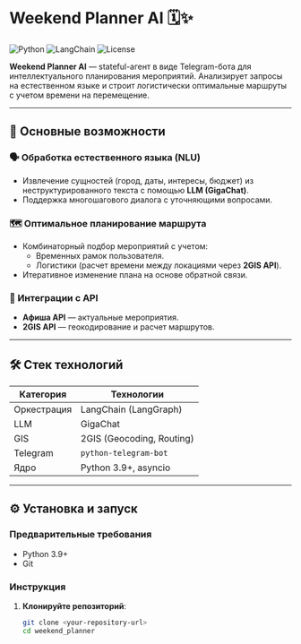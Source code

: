 # Weekend Planner AI 🗓️✨

![Python](https://img.shields.io/badge/Python-3.9+-blue.svg)
![LangChain](https://img.shields.io/badge/LangChain-LangGraph-orange.svg)
![License](https://img.shields.io/badge/License-MIT-yellow.svg)

**Weekend Planner AI** — stateful-агент в виде Telegram-бота для интеллектуального планирования мероприятий. Анализирует запросы на естественном языке и строит логистически оптимальные маршруты с учетом времени на перемещение.

---

## 🌟 Основные возможности

### 🗣️ Обработка естественного языка (NLU)
- Извлечение сущностей (город, даты, интересы, бюджет) из неструктурированного текста с помощью **LLM (GigaChat)**.
- Поддержка многошагового диалога с уточняющими вопросами.

### 🗺️ Оптимальное планирование маршрута
- Комбинаторный подбор мероприятий с учетом:
  - Временных рамок пользователя.
  - Логистики (расчет времени между локациями через **2GIS API**).
- Итеративное изменение плана на основе обратной связи.

### 🔌 Интеграции с API
- **Афиша API** — актуальные мероприятия.
- **2GIS API** — геокодирование и расчет маршрутов.

---

## 🛠️ Стек технологий

| Категория       | Технологии                          |
|-----------------|-------------------------------------|
| Оркестрация     | LangChain (LangGraph)               |
| LLM             | GigaChat                            |
| GIS             | 2GIS (Geocoding, Routing)           |
| Telegram        | `python-telegram-bot`               |
| Ядро            | Python 3.9+, asyncio                |

---

## ⚙️ Установка и запуск

### Предварительные требования
- Python 3.9+
- Git

### Инструкция
1. **Клонируйте репозиторий**:
   ```bash
   git clone <your-repository-url>
   cd weekend_planner
